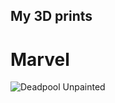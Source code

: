 ## My 3D prints

# Marvel

![Deadpool Unpainted](/workspaces/My-3D-prints/assets/Deadpool_unpainted.jpeg)